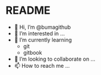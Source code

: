 # README

* 👋 Hi, I’m @bumagithub
* 👀 I’m interested in ...
* 🌱 I’m currently learning&#x20;
  * git
  * gitbook
* 💞️ I’m looking to collaborate on ...
* 📫 How to reach me ...
